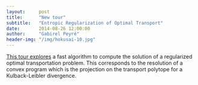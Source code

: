 ```yaml
---
layout:     post
title:      "New tour"
subtitle:   "Entropic Regularization of Optimal Transport"
date:       2014-08-26 12:00:00
author:     "Gabirel Peyré"
header-img: "/img/hokusai-10.jpg"
---
```


[This tour explores](optimaltransp_5_entropic) a fast algorithm to compute the solution of a regularized optimal transportation problem. This corresponds to the resolution of a convex program which is the projection on the transport polytope for a Kulback-Leibler divergence.
